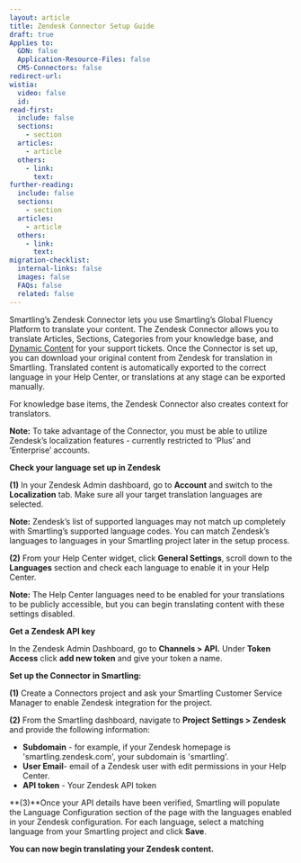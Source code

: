 ```yaml
---
layout: article
title: Zendesk Connector Setup Guide
draft: true
Applies to:
  GDN: false
  Application-Resource-Files: false
  CMS-Connectors: false
redirect-url:
wistia:
  video: false
  id:
read-first:
  include: false
  sections:
    - section
  articles:
    - article
  others:
    - link:
      text:
further-reading:
  include: false
  sections:
    - section
  articles:
    - article
  others:
    - link:
      text:
migration-checklist:
  internal-links: false
  images: false
  FAQs: false
  related: false
---
```


Smartling’s Zendesk Connector lets you use Smartling’s Global Fluency Platform to translate your content. The Zendesk Connector allows you to translate Articles, Sections, Categories from your knowledge base, and [Dynamic Content](https://support.zendesk.com/hc/en-us/articles/203663356) for your support tickets. Once the Connector is set up, you can download your original content from Zendesk for translation in Smartling. Translated content is automatically exported to the correct language in your Help Center, or translations at any stage can be exported manually.

For knowledge base items, the Zendesk Connector also creates context for translators.

**Note:** To take advantage of the Connector, you must be able to utilize Zendesk’s localization features - currently restricted to ‘Plus’ and ‘Enterprise’ accounts.

**Check your language set up in Zendesk**

**(1)** In your Zendesk Admin dashboard, go to **Account** and switch to the  **Localization** tab. Make sure all your target translation languages are selected.


**Note:** Zendesk’s list of supported languages may not match up completely with Smartling’s supported language codes. You can match Zendesk’s languages to languages in your Smartling project later in the setup process.

**(2)** From your Help Center widget, click **General Settings**, scroll down to the **Languages** section and check each language to enable it in your Help Center.

**Note:** The Help Center languages need to be enabled for your translations to be publicly accessible, but you can begin translating content with these settings disabled.



**Get a Zendesk API key**

In the Zendesk Admin Dashboard, go to **Channels > API.** Under **Token Access** click **add new token** and give your token a name.


**Set up the Connector in Smartling:**

**(1)** Create a Connectors project and ask your Smartling Customer Service Manager to enable Zendesk integration for the project.

**(2)** From the Smartling dashboard, navigate to **Project Settings > Zendesk** and provide the following information:

*   **Subdomain** - for example, if your Zendesk homepage is 'smartling.zendesk.com', your subdomain is 'smartling'.
*   **User Email**- email of a Zendesk user with edit permissions in your Help Center.
*   **API token** - Your Zendesk API token


**(3)**Once your API details have been verified, Smartling will populate the Language Configuration section of the page with the languages enabled in your Zendesk configuration. For each language, select a matching language from your Smartling project and click **Save**.



**You can now begin translating your Zendesk content.**